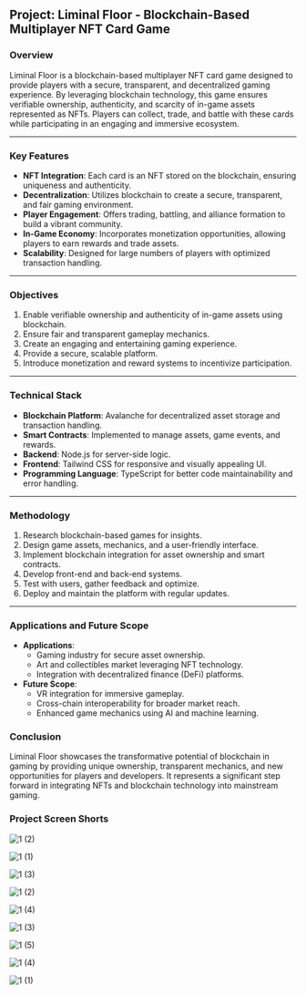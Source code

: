 

## Project: Liminal Floor - Blockchain-Based Multiplayer NFT Card Game  

### Overview  
Liminal Floor is a blockchain-based multiplayer NFT card game designed to provide players with a secure, transparent, and decentralized gaming experience. By leveraging blockchain technology, this game ensures verifiable ownership, authenticity, and scarcity of in-game assets represented as NFTs. Players can collect, trade, and battle with these cards while participating in an engaging and immersive ecosystem.

---

### Key Features  
- **NFT Integration**: Each card is an NFT stored on the blockchain, ensuring uniqueness and authenticity.  
- **Decentralization**: Utilizes blockchain to create a secure, transparent, and fair gaming environment.  
- **Player Engagement**: Offers trading, battling, and alliance formation to build a vibrant community.  
- **In-Game Economy**: Incorporates monetization opportunities, allowing players to earn rewards and trade assets.  
- **Scalability**: Designed for large numbers of players with optimized transaction handling.  

---

### Objectives  
1. Enable verifiable ownership and authenticity of in-game assets using blockchain.  
2. Ensure fair and transparent gameplay mechanics.  
3. Create an engaging and entertaining gaming experience.  
4. Provide a secure, scalable platform.  
5. Introduce monetization and reward systems to incentivize participation.  

---

### Technical Stack  
- **Blockchain Platform**: Avalanche for decentralized asset storage and transaction handling.  
- **Smart Contracts**: Implemented to manage assets, game events, and rewards.  
- **Backend**: Node.js for server-side logic.  
- **Frontend**: Tailwind CSS for responsive and visually appealing UI.  
- **Programming Language**: TypeScript for better code maintainability and error handling.  

---

### Methodology  
1. Research blockchain-based games for insights.  
2. Design game assets, mechanics, and a user-friendly interface.  
3. Implement blockchain integration for asset ownership and smart contracts.  
4. Develop front-end and back-end systems.  
5. Test with users, gather feedback and optimize.  
6. Deploy and maintain the platform with regular updates.  

---

### Applications and Future Scope  
- **Applications**:  
  - Gaming industry for secure asset ownership.  
  - Art and collectibles market leveraging NFT technology.  
  - Integration with decentralized finance (DeFi) platforms.  
- **Future Scope**:  
  - VR integration for immersive gameplay.  
  - Cross-chain interoperability for broader market reach.  
  - Enhanced game mechanics using AI and machine learning.  


### Conclusion  
Liminal Floor showcases the transformative potential of blockchain in gaming by providing unique ownership, transparent mechanics, and new opportunities for players and developers. It represents a significant step forward in integrating NFTs and blockchain technology into mainstream gaming.

### Project Screen Shorts


![1 (2)](https://github.com/user-attachments/assets/b2a9bbb3-440a-400e-8451-139d2c785e51)

![1 (1)](https://github.com/user-attachments/assets/8d328e05-4864-4068-92c9-43ab2cacb0cf)

![1 (3)](https://github.com/user-attachments/assets/01627050-1a4a-4f78-bc93-a3d2211f2406)

![1 (2)](https://github.com/user-attachments/assets/60a40ff1-3840-4fea-9a74-c17310d56b22)

![1 (4)](https://github.com/user-attachments/assets/8b5712d0-a7bd-4c46-94ae-66f71d590972)

![1 (3)](https://github.com/user-attachments/assets/b46b818d-8654-437e-82aa-0ab60f7a91a1)

![1 (5)](https://github.com/user-attachments/assets/da0dce59-e390-41c3-95c5-25adddb65121)

![1 (4)](https://github.com/user-attachments/assets/61abf199-5eb8-4f0c-a62d-8eff0a4a83a0)

![1 (1)](https://github.com/user-attachments/assets/2848c704-705e-4e42-9511-702e1d7ccec4)
